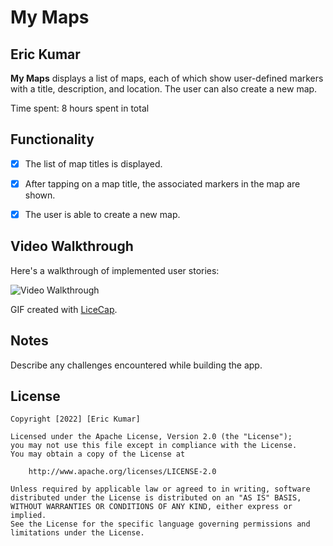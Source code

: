 # My Maps 

## Eric Kumar

**My Maps** displays a list of maps, each of which show user-defined markers with a title, description, and location. The user can also create a new map. 

Time spent: 8 hours spent in total

## Functionality 
* [X] The list of map titles is displayed.
* [X] After tapping on a map title, the associated markers in the map are shown.
* [X] The user is able to create a new map.


## Video Walkthrough

Here's a walkthrough of implemented user stories:

<img src='My_Maps.gif' title='Video Walkthrough' width='' alt='Video Walkthrough' />

GIF created with [LiceCap](http://www.cockos.com/licecap/).

## Notes

Describe any challenges encountered while building the app.

## License

    Copyright [2022] [Eric Kumar]

    Licensed under the Apache License, Version 2.0 (the "License");
    you may not use this file except in compliance with the License.
    You may obtain a copy of the License at

        http://www.apache.org/licenses/LICENSE-2.0

    Unless required by applicable law or agreed to in writing, software
    distributed under the License is distributed on an "AS IS" BASIS,
    WITHOUT WARRANTIES OR CONDITIONS OF ANY KIND, either express or implied.
    See the License for the specific language governing permissions and
    limitations under the License.
